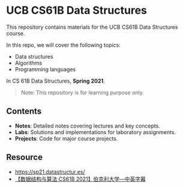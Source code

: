 # UCB CS61B Data Structures

This repository contains materials for the UCB CS61B Data Structures course.

In this repo, we will cover the following topics:

- Data structures
- Algorithms
- Programming languages

In CS 61B Data Structures, **Spring 2021**.

> Note: This repository is for learning purpose only. 

## Contents

- **Notes**: Detailed notes covering lectures and key concepts.
- **Labs**: Solutions and implementations for laboratory assignments.
- **Projects**: Code for major course projects.

## Resource

- https://sp21.datastructur.es/
- [【数据结构与算法 CS61B 2021】伯克利大学—中英字幕](https://www.bilibili.com/video/BV1FSzNYpE7s)
